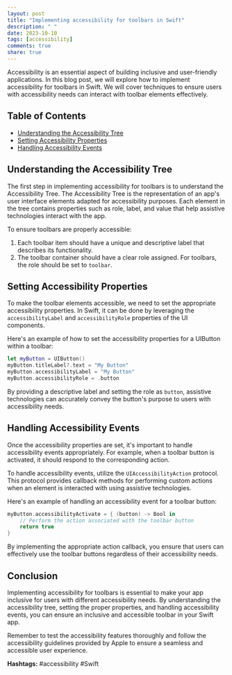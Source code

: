 ```yaml
---
layout: post
title: "Implementing accessibility for toolbars in Swift"
description: " "
date: 2023-10-10
tags: [accessibility]
comments: true
share: true
---
```


Accessibility is an essential aspect of building inclusive and user-friendly applications. In this blog post, we will explore how to implement accessibility for toolbars in Swift. We will cover techniques to ensure users with accessibility needs can interact with toolbar elements effectively.

## Table of Contents
- [Understanding the Accessibility Tree](#understanding-the-accessibility-tree)
- [Setting Accessibility Properties](#setting-accessibility-properties)
- [Handling Accessibility Events](#handling-accessibility-events)

## Understanding the Accessibility Tree

The first step in implementing accessibility for toolbars is to understand the Accessibility Tree. The Accessibility Tree is the representation of an app's user interface elements adapted for accessibility purposes. Each element in the tree contains properties such as role, label, and value that help assistive technologies interact with the app.

To ensure toolbars are properly accessible:

1. Each toolbar item should have a unique and descriptive label that describes its functionality.
2. The toolbar container should have a clear role assigned. For toolbars, the role should be set to `toolbar`.

## Setting Accessibility Properties

To make the toolbar elements accessible, we need to set the appropriate accessibility properties. In Swift, it can be done by leveraging the `accessibilityLabel` and `accessibilityRole` properties of the UI components.

Here's an example of how to set the accessibility properties for a UIButton within a toolbar:

```swift
let myButton = UIButton()
myButton.titleLabel?.text = "My Button"
myButton.accessibilityLabel = "My Button"
myButton.accessibilityRole = .button
```

By providing a descriptive label and setting the role as `button`, assistive technologies can accurately convey the button's purpose to users with accessibility needs.

## Handling Accessibility Events

Once the accessibility properties are set, it's important to handle accessibility events appropriately. For example, when a toolbar button is activated, it should respond to the corresponding action.

To handle accessibility events, utilize the `UIAccessibilityAction` protocol. This protocol provides callback methods for performing custom actions when an element is interacted with using assistive technologies.

Here's an example of handling an accessibility event for a toolbar button:

```swift
myButton.accessibilityActivate = { (button) -> Bool in
    // Perform the action associated with the toolbar button
    return true
}
```

By implementing the appropriate action callback, you ensure that users can effectively use the toolbar buttons regardless of their accessibility needs.

## Conclusion

Implementing accessibility for toolbars is essential to make your app inclusive for users with different accessibility needs. By understanding the accessibility tree, setting the proper properties, and handling accessibility events, you can ensure an inclusive and accessible toolbar in your Swift app.

Remember to test the accessibility features thoroughly and follow the accessibility guidelines provided by Apple to ensure a seamless and accessible user experience.

**Hashtags:** #accessibility #Swift